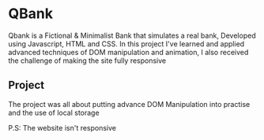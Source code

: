 # QBank
Qbank is a Fictional &amp; Minimalist Bank that simulates a real bank, Developed using Javascript, HTML and CSS. In this project I've learned and applied advanced techniques of DOM manipulation and animation, I also received the challenge of making the site fully responsive

## Project
The project was all about putting advance DOM Manipulation into practise and the use of local storage

P.S: The website isn't responsive
